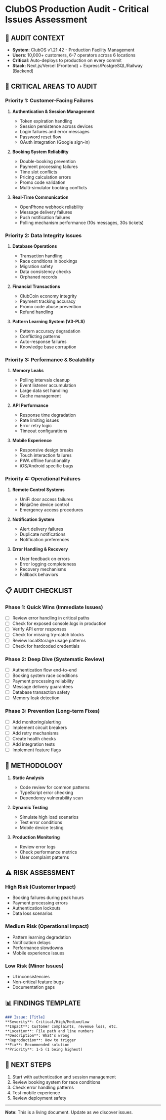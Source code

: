 # ClubOS Production Audit - Critical Issues Assessment

## 🚨 AUDIT CONTEXT
- **System**: ClubOS v1.21.42 - Production Facility Management
- **Users**: 10,000+ customers, 6-7 operators across 6 locations
- **Critical**: Auto-deploys to production on every commit
- **Stack**: Next.js/Vercel (Frontend) + Express/PostgreSQL/Railway (Backend)

## 🔴 CRITICAL AREAS TO AUDIT

### Priority 1: Customer-Facing Failures
1. **Authentication & Session Management**
   - Token expiration handling
   - Session persistence across devices
   - Login failures and error messages
   - Password reset flow
   - OAuth integration (Google sign-in)

2. **Booking System Reliability**
   - Double-booking prevention
   - Payment processing failures
   - Time slot conflicts
   - Pricing calculation errors
   - Promo code validation
   - Multi-simulator booking conflicts

3. **Real-Time Communication**
   - OpenPhone webhook reliability
   - Message delivery failures
   - Push notification failures
   - Polling mechanism performance (10s messages, 30s tickets)

### Priority 2: Data Integrity Issues
1. **Database Operations**
   - Transaction handling
   - Race conditions in bookings
   - Migration safety
   - Data consistency checks
   - Orphaned records

2. **Financial Transactions**
   - ClubCoin economy integrity
   - Payment tracking accuracy
   - Promo code abuse prevention
   - Refund handling

3. **Pattern Learning System (V3-PLS)**
   - Pattern accuracy degradation
   - Conflicting patterns
   - Auto-response failures
   - Knowledge base corruption

### Priority 3: Performance & Scalability
1. **Memory Leaks**
   - Polling intervals cleanup
   - Event listener accumulation
   - Large data set handling
   - Cache management

2. **API Performance**
   - Response time degradation
   - Rate limiting issues
   - Error retry logic
   - Timeout configurations

3. **Mobile Experience**
   - Responsive design breaks
   - Touch interaction failures
   - PWA offline functionality
   - iOS/Android specific bugs

### Priority 4: Operational Failures
1. **Remote Control Systems**
   - UniFi door access failures
   - NinjaOne device control
   - Emergency access procedures

2. **Notification System**
   - Alert delivery failures
   - Duplicate notifications
   - Notification preferences

3. **Error Handling & Recovery**
   - User feedback on errors
   - Error logging completeness
   - Recovery mechanisms
   - Fallback behaviors

## 📋 AUDIT CHECKLIST

### Phase 1: Quick Wins (Immediate Issues)
- [ ] Review error handling in critical paths
- [ ] Check for exposed console.logs in production
- [ ] Verify API error responses
- [ ] Check for missing try-catch blocks
- [ ] Review localStorage usage patterns
- [ ] Check for hardcoded credentials

### Phase 2: Deep Dive (Systematic Review)
- [ ] Authentication flow end-to-end
- [ ] Booking system race conditions
- [ ] Payment processing reliability
- [ ] Message delivery guarantees
- [ ] Database transaction safety
- [ ] Memory leak detection

### Phase 3: Prevention (Long-term Fixes)
- [ ] Add monitoring/alerting
- [ ] Implement circuit breakers
- [ ] Add retry mechanisms
- [ ] Create health checks
- [ ] Add integration tests
- [ ] Implement feature flags

## 🎯 METHODOLOGY

1. **Static Analysis**
   - Code review for common patterns
   - TypeScript error checking
   - Dependency vulnerability scan

2. **Dynamic Testing**
   - Simulate high load scenarios
   - Test error conditions
   - Mobile device testing

3. **Production Monitoring**
   - Review error logs
   - Check performance metrics
   - User complaint patterns

## ⚠️ RISK ASSESSMENT

### High Risk (Customer Impact)
- Booking failures during peak hours
- Payment processing errors
- Authentication lockouts
- Data loss scenarios

### Medium Risk (Operational Impact)
- Pattern learning degradation
- Notification delays
- Performance slowdowns
- Mobile experience issues

### Low Risk (Minor Issues)
- UI inconsistencies
- Non-critical feature bugs
- Documentation gaps

## 📊 FINDINGS TEMPLATE

```markdown
### Issue: [Title]
**Severity**: Critical/High/Medium/Low
**Impact**: Customer complaints, revenue loss, etc.
**Location**: File path and line numbers
**Description**: What's wrong
**Reproduction**: How to trigger
**Fix**: Recommended solution
**Priority**: 1-5 (1 being highest)
```

## 🔄 NEXT STEPS

1. Start with authentication and session management
2. Review booking system for race conditions
3. Check error handling patterns
4. Test mobile experience
5. Review deployment safety

---

**Note**: This is a living document. Update as we discover issues.